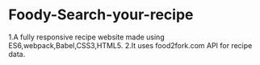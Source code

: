 # Foody-Search-your-recipe
1.A fully responsive recipe website made using ES6,webpack,Babel,CSS3,HTML5.
2.It uses food2fork.com API for recipe data.
